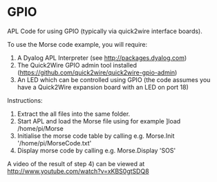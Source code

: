 GPIO
====

APL Code for using GPIO (typically via quick2wire interface boards).

To use the Morse code example, you will require:

1) A Dyalog APL Interpreter (see http://packages.dyalog.com)
2) The Quick2Wire GPIO admin tool installed (https://github.com/quick2wire/quick2wire-gpio-admin)
3) An LED which can be controlled using GPIO (the code assumes you have a Quick2Wire expansion board with an LED on port 18)

Instructions:

1) Extract the all files into the same folder.
2) Start APL and load the Morse file using for example ]load /home/pi/Morse
3) Initialise the morse code table by calling e.g. Morse.Init '/home/pi/MorseCode.txt'
4) Display morse code by calling e.g. Morse.Display 'SOS'

A video of the result of step 4) can be viewed at http://www.youtube.com/watch?v=xKBS0gtSDQ8
